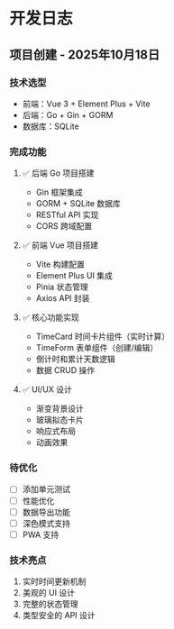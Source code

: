 # 开发日志

## 项目创建 - 2025年10月18日

### 技术选型
- 前端：Vue 3 + Element Plus + Vite
- 后端：Go + Gin + GORM
- 数据库：SQLite

### 完成功能
1. ✅ 后端 Go 项目搭建
   - Gin 框架集成
   - GORM + SQLite 数据库
   - RESTful API 实现
   - CORS 跨域配置

2. ✅ 前端 Vue 项目搭建
   - Vite 构建配置
   - Element Plus UI 集成
   - Pinia 状态管理
   - Axios API 封装

3. ✅ 核心功能实现
   - TimeCard 时间卡片组件（实时计算）
   - TimeForm 表单组件（创建/编辑）
   - 倒计时和累计天数逻辑
   - 数据 CRUD 操作

4. ✅ UI/UX 设计
   - 渐变背景设计
   - 玻璃拟态卡片
   - 响应式布局
   - 动画效果

### 待优化
- [ ] 添加单元测试
- [ ] 性能优化
- [ ] 数据导出功能
- [ ] 深色模式支持
- [ ] PWA 支持

### 技术亮点
1. 实时时间更新机制
2. 美观的 UI 设计
3. 完整的状态管理
4. 类型安全的 API 设计
